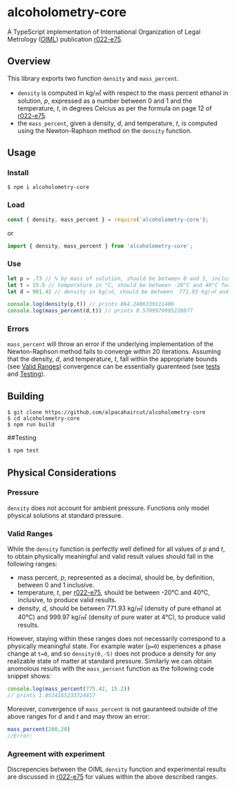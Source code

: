 # alcoholometry-core

A TypeScript implementation of International Organization of Legal Metrology ([OIML](https://www.oiml.org])) publication [r022-e75](https://www.oiml.org/en/files/pdf_r/r022-e75.pdf).

## Overview

This library exports two function `density` and `mass_percent`.
- `density` is computed in kg/㎥ with respect to the mass percent ethanol in solution, <var>p</var>, expressed as a number between 0 and 1 and the temperature, <var>t</var>, in degrees Celcius as per the formula on page 12 of 
[r022-e75](https://www.oiml.org/en/files/pdf_r/r022-e75.pdf).
- the `mass_percent`, given a density, <var>d</var>, and temperature, <var>t</var>, is computed using the Newton-Raphson method on the `density` function. 


## Usage
### Install
````shell
$ npm i alcoholometry-core
````
### Load
````TypeScript
const { density, mass_percent } = require('alcoholometry-core');
````
or
````TypeScript
import { density, mass_percent } from 'alcoholometry-core';
````
### Use
````TypeScript
let p = .73 // % by mass of solution, should be between 0 and 1, inclusive
let t = 15.5 // temperature in °C, should be between -20°C and 40°C for formula to be valid
let d = 901.42 // density in kg/㎥, should be between  771.93 kg/㎥ and 999.97 kg/㎥ for result to be valid

console.log(density(p,t)) // prints 864.2486339111406
console.log(mass_percent(d,t)) // prints 0.5709979995228677
````
### Errors
`mass_percent` will throw an error if the underlying implementation of the Newton-Raphson method fails to converge within 20 iterations. Assuming that the density, <var>d</var>, and temperature, <var>t</var>, fall within the appropriate bounds (see [Valid Ranges](###valid-ranges)) convergence can be essentially guarenteed (see [tests]() and [Testing](#test)).


## Building
````shell
$ git clone https://github.com/alpacahaircut/alcoholometry-core
$ cd alcoholometry-core
$ npm run build
````
##Testing
```bash
$ npm test
```


## Physical Considerations
### Pressure
`density` does not account for ambient pressure. Functions only model physical solutions at standard pressure. 

### Valid Ranges
While the `density` function is perfectly well defined for all values of <var>p</var> and <var>t</var>, to obtain physically meaningful and valid result values should fall in the following ranges:

 - mass percent, <var>p</var>, represented as a decimal, should be, by definition, between 0 and 1 inclusive. 
 - temperature, <var>t</var>, per [r022-e75](https://www.oiml.org/en/files/pdf_r/r022-e75.pdf), should be between -20°C and 40°C, inclusive, to produce valid results.
 - density, <var>d</var>, should be between 771.93 kg/㎥ (density of pure ethanol at 40°C) and 999.97 kg/㎥ (density of pure water at 4°C), to produce valid results.
 
 However, staying within these ranges does not necessarily correspond to a physically meaningful state. For example water (`p=0`) experiences a phase change at `t=0`, and so `density(0,-5)` does not produce a density for any realizable state of matter at standard pressure. Similarly we can obtain anomolous results with the `mass_percent` function as the following code snippet shows:
 
 ````TypeScript
 console.log(mass_percent(775.42, 15.2)) 
 // prints 1.0514165233724417
 ```` 
 Moreover, convergence of `mass_percent` is not gauranteed outside of the above ranges for <var>d</var> and <var>t</var> and may throw an error:
 ````TypeScript
 mass_percent(200,20)
 //Error: 
 ````

### Agreement with experiment
Discrepencies between the OIML `density` function and experimental results are discussed in [r022-e75](https://www.oiml.org/en/files/pdf_r/r022-e75.pdf) for values within the above described ranges.






